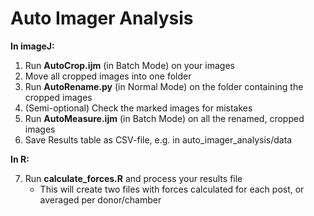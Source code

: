 # Auto Imager Analysis

**In imageJ:**

1. Run **AutoCrop.ijm** (in Batch Mode) on your images
2. Move all cropped images into one folder
3. Run **AutoRename.py** (in Normal Mode) on the folder containing the cropped images
4. (Semi-optional) Check the marked images for mistakes
5. Run **AutoMeasure.ijm** (in Batch Mode) on all the renamed, cropped images
6. Save Results table as CSV-file, e.g. in auto_imager_analysis/data

**In R:**

7. Run **calculate_forces.R** and process your results file
    - This will create two files with forces calculated for each post, or averaged per donor/chamber


